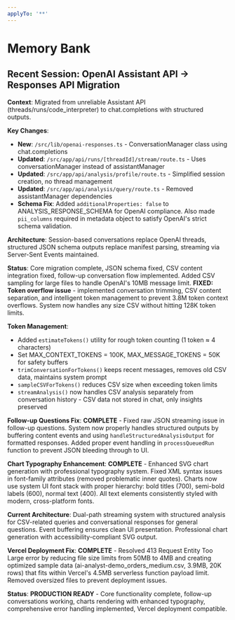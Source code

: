 ```yaml
---
applyTo: '**'
---
```


# Memory Bank

## Recent Session: OpenAI Assistant API → Responses API Migration

**Context**: Migrated from unreliable Assistant API (threads/runs/code_interpreter) to chat.completions with structured outputs.

**Key Changes**:

- **New**: `/src/lib/openai-responses.ts` - ConversationManager class using chat.completions
- **Updated**: `/src/app/api/runs/[threadId]/stream/route.ts` - Uses conversationManager instead of assistantManager
- **Updated**: `/src/app/api/analysis/profile/route.ts` - Simplified session creation, no thread management
- **Updated**: `/src/app/api/analysis/query/route.ts` - Removed assistantManager dependencies
- **Schema Fix**: Added `additionalProperties: false` to ANALYSIS_RESPONSE_SCHEMA for OpenAI compliance. Also made `pii_columns` required in metadata object to satisfy OpenAI's strict schema validation.

**Architecture**: Session-based conversations replace OpenAI threads, structured JSON schema outputs replace manifest parsing, streaming via Server-Sent Events maintained.

**Status**: Core migration complete, JSON schema fixed, CSV content integration fixed, follow-up conversation flow implemented. Added CSV sampling for large files to handle OpenAI's 10MB message limit. **FIXED: Token overflow issue** - implemented conversation trimming, CSV content separation, and intelligent token management to prevent 3.8M token context overflows. System now handles any size CSV without hitting 128K token limits.

**Token Management**:

- Added `estimateTokens()` utility for rough token counting (1 token ≈ 4 characters)
- Set MAX_CONTEXT_TOKENS = 100K, MAX_MESSAGE_TOKENS = 50K for safety buffers
- `trimConversationForTokens()` keeps recent messages, removes old CSV data, maintains system prompt
- `sampleCSVForTokens()` reduces CSV size when exceeding token limits
- `streamAnalysis()` now handles CSV analysis separately from conversation history - CSV data not stored in chat, only insights preserved

**Follow-up Questions Fix**: **COMPLETE** - Fixed raw JSON streaming issue in follow-up questions. System now properly handles structured outputs by buffering content events and using `handleStructuredAnalysisOutput` for formatted responses. Added proper event handling in `processQueuedRun` function to prevent JSON bleeding through to UI.

**Chart Typography Enhancement**: **COMPLETE** - Enhanced SVG chart generation with professional typography system. Fixed XML syntax issues in font-family attributes (removed problematic inner quotes). Charts now use system UI font stack with proper hierarchy: bold titles (700), semi-bold labels (600), normal text (400). All text elements consistently styled with modern, cross-platform fonts.

**Current Architecture**: Dual-path streaming system with structured analysis for CSV-related queries and conversational responses for general questions. Event buffering ensures clean UI presentation. Professional chart generation with accessibility-compliant SVG output.

**Vercel Deployment Fix**: **COMPLETE** - Resolved 413 Request Entity Too Large error by reducing file size limits from 50MB to 4MB and creating optimized sample data (ai-analyst-demo_orders_medium.csv, 3.9MB, 20K rows) that fits within Vercel's 4.5MB serverless function payload limit. Removed oversized files to prevent deployment issues.

**Status**: **PRODUCTION READY** - Core functionality complete, follow-up conversations working, charts rendering with enhanced typography, comprehensive error handling implemented, Vercel deployment compatible.
